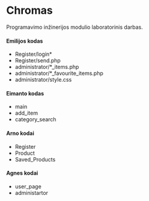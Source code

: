 # Chromas
Programavimo inžinerijos modulio laboratorinis darbas.<br />
#### Emilijos kodas<br />
+ Register/login*
+ Register/send.php
+ administrator/*_items.php
+ administrator/*_favourite_items.php
+ administrator/style.css
#### Eimanto kodas<br />
+ main
+ add_item
+ category_search
#### Arno kodai<br />
+ Register
+ Product
+ Saved_Products
#### Agnes kodai<br />
+ user_page
+ administartor

